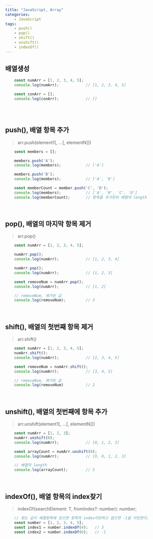 ```yaml
---
title: "JavaScript, Array"
categories:
    - JavaScript
tags:
    - push()
    - pop()
    - shift()
    - unshift()
    - indexOf()
---
```


## 배열생성
```javascript
    const numArr = [1, 2, 3, 4, 5];
    console.log(numArr);            // [1, 2, 3, 4, 5]

    const conArr = [];
    console.log(conArr);            // []
    
```
<br />

## push(), 배열 항목 추가
> arr.push(element1[, ...[, elementN]])

```javascript
    const members = [];

    members.push('A');
    console.log(members);           // ['A']

    members.push('B');
    console.log(members);           // ['A', 'B']

    const memberCount = member.push('C', 'D');
    console.log(members);           // ['A', 'B', 'C', 'D']
    console.log(memberCount);       // 항목을 추가한뒤 배열의 length
```
<br />

## pop(), 배열의 마지막 항목 제거
> arr.pop()

```javascript
    const numArr = [1, 2, 3, 4, 5];

    numArr.pop();
    console.log(numArr);            // [1, 2, 3, 4]

    numArr.pop();
    console.log(numArr);            // [1, 2, 3]

    const removeNum = numArr.pop();
    console.log(numArr);            // [1, 2]

    // removeNum, 제거된 값
    console.log(removeNum);         // 3
```
<br />

## shift(), 배열의 첫번째 항목 제거
> arr.shift()

```javascript
    const numArr = [1, 2, 3, 4, 5];
    numArr.shift();
    console.log(numArr);            // [2, 3, 4, 5]

    const removeNum = numArr.shift();
    console.log(numArr);            // [3, 4, 5]

    // removeNum, 제거된 값
    console.log(removeNum)          // 2
```
<br />

## unshift(), 배열의 첫번째에 항목 추가
> arr.unshift(element1[, ...[, elementN]])

```javascript
    const numArr = [1, 2, 3];
    numArr.unshift(0);
    console.log(numArr);            // [0, 1, 2, 3]

    const arrayCount = numArr.unshift(9);
    console.log(numArr);            // [9, 0, 1, 2, 3]

    // 배열의 length
    console.log(arrayCount);        // 5
```
<br />

## indexOf(), 배열 항목의 index찾기
> indexOf(searchElement: T, fromIndex?: number): number;

```javascript
    // 찾는 값이 배열항목에 있으면 항목의 index리턴하고 없으면 -1을 리턴한다.
    const number = [1, 2, 3, 4, 5];
    const index1 = number.indexOf(4);   // 3
    const index2 = number.indexOf(6);   // -1
```